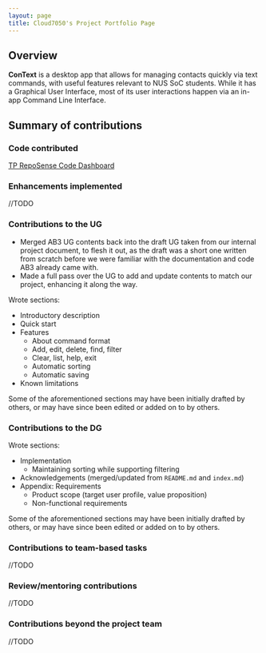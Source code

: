 ```yaml
---
layout: page
title: Cloud7050's Project Portfolio Page
---
```


<!-- NOTE After PDF conversion, overview + summary must not exceed 2 pages! -->

## Overview

**ConText** is a desktop app that allows for managing contacts quickly via text commands, with useful features relevant to NUS SoC students.
While it has a Graphical User Interface, most of its user interactions happen via an in-app Command Line Interface.

## Summary of contributions

### Code contributed

[TP RepoSense Code Dashboard](https://nus-cs2103-ay2324s1.github.io/tp-dashboard/?search=cloud7050&breakdown=true)

### Enhancements implemented

//TODO

### Contributions to the UG

- Merged AB3 UG contents back into the draft UG taken from our internal project document, to flesh it out, as the draft was a short one written from scratch before we were familiar with the documentation and code AB3 already came with.
- Made a full pass over the UG to add and update contents to match our project, enhancing it along the way.

Wrote sections:

- Introductory description
- Quick start
- Features
  - About command format
  - Add, edit, delete, find, filter
  - Clear, list, help, exit
  - Automatic sorting
  - Automatic saving
- Known limitations

Some of the aforementioned sections may have been initially drafted by others, or may have since been edited or added on to by others.

### Contributions to the DG

<!-- TODO may do a full pass over DG -->
<!-- TODO use cases -->
<!-- TODO appendix: instructions for manual testing -->
<!-- TODO appendix: effort -->
<!-- TODO appendix: planned enhancements -->

Wrote sections:

- Implementation
  - Maintaining sorting while supporting filtering
- Acknowledgements (merged/updated from `README.md` and `index.md`)
- Appendix: Requirements
  - Product scope (target user profile, value proposition)
  - Non-functional requirements

Some of the aforementioned sections may have been initially drafted by others, or may have since been edited or added on to by others.

### Contributions to team-based tasks

//TODO

### Review/mentoring contributions

//TODO

### Contributions beyond the project team

//TODO

